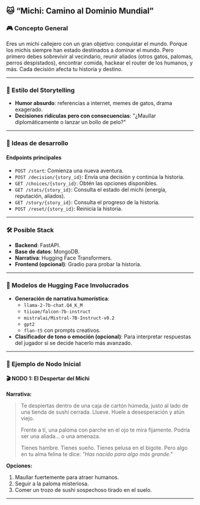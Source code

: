 ## 🐱 **“Michi: Camino al Dominio Mundial”**

### 🎮 Concepto General

Eres un michi callejero con un gran objetivo: conquistar el mundo. Porque los michis siempre han estado destinados a dominar el mundo. Pero primero debes sobrevivir al vecindario, reunir aliados (otros gatos, palomas, perros despistados), encontrar comida, hackear el router de los humanos, y más. Cada decisión afecta tu historia y destino.

---

### 🧪 Estilo del Storytelling

- **Humor absurdo**: referencias a internet, memes de gatos, drama exagerado.
- **Decisiones ridículas pero con consecuencias**: "¿Maullar diplomáticamente o lanzar un bollo de pelo?"

---

### 🧩 Ideas de desarrollo

#### Endpoints principales

- `POST /start`: Comienza una nueva aventura.
- `POST /decision/{story_id}`: Envía una decisión y continúa la historia.
- `GET /choices/{story_id}`: Obtén las opciones disponibles.
- `GET /stats/{story_id}`: Consulta el estado del michi (energía, reputación, aliados).
- `GET /story/{story_id}`: Consulta el progreso de la historia.
- `POST /reset/{story_id}`: Reinicia la historia.

---

### 🛠️ Posible Stack

- **Backend**: FastAPI.
- **Base de datos**: MongoDB.
- **Narrativa**: Hugging Face Transformers.
- **Frontend (opcional)**: Gradio para probar la historia.

---

### 🧠 Modelos de Hugging Face Involucrados

- **Generación de narrativa humorística**:
  - `llama-2-7b-chat.Q4_K_M`
  - `tiiuae/falcon-7b-instruct`
  - `mistralai/Mistral-7B-Instruct-v0.2`
  - `gpt2`
  - `flan-t5` con prompts creativos.
- **Clasificador de tono o emoción (opcional)**: Para interpretar respuestas del jugador si se decide hacerlo más avanzado.

---

### 🐾 Ejemplo de Nodo Inicial

#### 🎬 NODO 1: El Despertar del Michi

**Narrativa:**

> Te despiertas dentro de una caja de cartón húmeda, justo al lado de una tienda de sushi cerrada. Llueve. Huele a desesperación y atún viejo.
> 
> Frente a ti, una paloma con parche en el ojo te mira fijamente. Podría ser una aliada... o una amenaza.
> 
> Tienes hambre. Tienes sueño. Tienes pelusa en el bigote. Pero algo en tu alma felina te dice: *"Has nacido para algo más grande."*

**Opciones:**

1. Maullar fuertemente para atraer humanos.
2. Seguir a la paloma misteriosa.
3. Comer un trozo de sushi sospechoso tirado en el suelo.

---